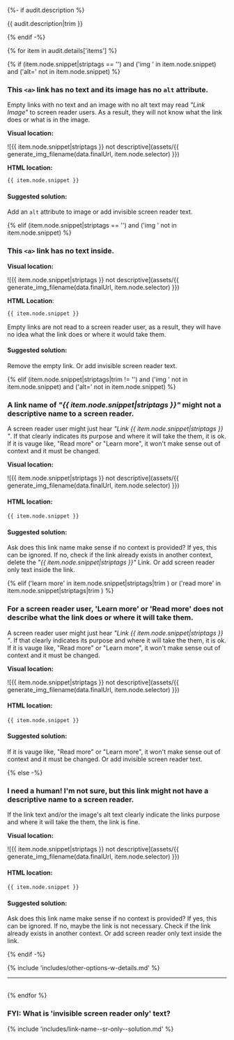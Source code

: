 {%- if audit.description %}

{{ audit.description|trim }}

{% endif -%}

{% for item in audit.details['items'] %}

{% if (item.node.snippet|striptags == '') and ('img ' in item.node.snippet) and ('alt=' not in item.node.snippet)  %}

### This `<a>` link has no text and its image has no `alt` attribute.

Empty links with no text and an image with no alt text may read _"Link Image"_ to screen reader users. As a result, they will not know what the link does or what is in the image.

__Visual location:__

![{{ item.node.snippet|striptags }} not descriptive](assets/{{ generate_img_filename(data.finalUrl, item.node.selector) }})

__HTML location:__

```html
{{ item.node.snippet }}
```

#### Suggested solution:
Add an `alt` attribute to image or add invisible screen reader text.

{% elif (item.node.snippet|striptags == '') and ('img ' not in item.node.snippet)  %}

### This `<a>` link has no text inside.

__Visual location:__

![{{ item.node.snippet|striptags }} not descriptive](assets/{{ generate_img_filename(data.finalUrl, item.node.selector) }})

__HTML Location__:

```html
{{ item.node.snippet }}
```
Empty links are not read to a screen reader user, as a result, they will have no idea what the link does or where it would take them.

#### Suggested solution:

Remove the empty link. Or add invisible screen reader text.



{% elif (item.node.snippet|striptags|trim != '') and ('img ' not in item.node.snippet) and ('alt=' not in item.node.snippet) %}

### A link name of _"{{ item.node.snippet|striptags }}"_ might not a descriptive name to a screen reader.

A screen reader user might just hear _"Link {{ item.node.snippet|striptags }} "_. If that clearly indicates its purpose and where it will take the them, it is ok.  If it is vauge like, "Read more" or "Learn more", it won't make sense out of context and it must be changed.

__Visual location:__

![{{ item.node.snippet|striptags }} not descriptive](assets/{{ generate_img_filename(data.finalUrl, item.node.selector) }})

#### HTML location:

```html
{{ item.node.snippet }}
```

#### Suggested solution:

Ask does this link name make sense if no context is provided? If yes, this can be ignored.  If no, check if the link already exists in another context, delete the _"{{ item.node.snippet|striptags }}"_ Link. Or add screen reader only text inside the link.



{% elif ('learn more' in item.node.snippet|striptags|trim ) or ('read more' in item.node.snippet|striptags|trim ) %}

### For a screen reader user, 'Learn more' or 'Read more' does not describe what the link does or where it will take them.

A screen reader user might just hear _"Link {{ item.node.snippet|striptags }} "_. If that clearly indicates its purpose and where it will take the them, it is ok.  If it is vauge like, "Read more" or "Learn more", it won't make sense out of context and it must be changed.

__Visual location:__

![{{ item.node.snippet|striptags }} not descriptive](assets/{{ generate_img_filename(data.finalUrl, item.node.selector) }})

#### HTML location:

```html
{{ item.node.snippet }}
```

#### Suggested solution:

If it is vauge like, "Read more" or "Learn more", it won't make sense out of context and it must be changed. Or add invisible screen reader text.



{% else -%}

### I need a human! I'm not sure, but this link might not have a descriptive name to a screen reader.

If the link text and/or the image's alt text clearly indicate the links purpose and where it will take the them, the link is fine.

__Visual location:__

![{{ item.node.snippet|striptags }} not descriptive](assets/{{ generate_img_filename(data.finalUrl, item.node.selector) }})

#### HTML location:

```html
{{ item.node.snippet }}
```

#### Suggested solution:

Ask does this link name make sense if no context is provided? If yes, this can be ignored.  If no, maybe the link is not necessary.  Check if the link already exists in another context. Or add screen reader only text inside the link.

{% endif -%}

{% include 'includes/other-options-w-details.md' %}

<hr>

<br>
{% endfor %}

### FYI: What is 'invisible screen reader only' text?

{% include 'includes/link-name--sr-only--solution.md' %}